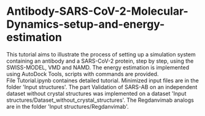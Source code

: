 # Antibody-SARS-CoV-2-Molecular-Dynamics-setup-and-energy-estimation
This tutorial aims to illustrate the process of setting up a simulation system containing an antibody and a SARS-CoV-2 protein, 
step by step, using the SWISS-MODEL, VMD and NAMD. The energy estimation is implemented using AutoDock Tools, scripts with commands are provided.<br>
File Tutorial.ipynb containes detailed tutorial. 
Minimized input files are in the folder 'Input structures'. The part Validation of SARS-AB on an independent dataset without crystal structures was implemented on a dataset 'Input structures/Dataset_without_crystal_structures'. The Regdanvimab analogs are in the folder 'Input structures/Regdanvimab'.
